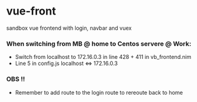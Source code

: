 # vue-front
sandbox vue frontend with login, navbar and vuex

### When switching from MB @ home to Centos servere @ Work:
* Switch from localhost to 172.16.0.3 in line 428 + 411 in vb_frontend.nim
* Line 5 in config.js localhost <=> 172.16.0.3

### OBS !! 
* Remember to add route to the login route to rereoute back to home